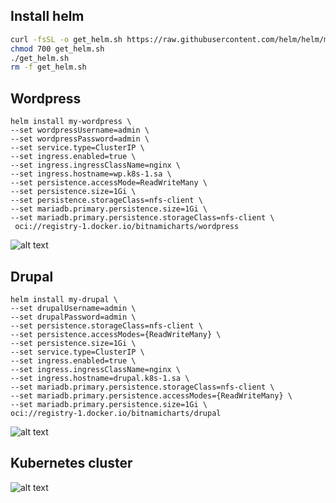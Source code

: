 ## Install helm
```bash
curl -fsSL -o get_helm.sh https://raw.githubusercontent.com/helm/helm/main/scripts/get-helm-3
chmod 700 get_helm.sh
./get_helm.sh
rm -f get_helm.sh
```

## Wordpress
```
helm install my-wordpress \
--set wordpressUsername=admin \
--set wordpressPassword=admin \
--set service.type=ClusterIP \
--set ingress.enabled=true \
--set ingress.ingressClassName=nginx \
--set ingress.hostname=wp.k8s-1.sa \
--set persistence.accessMode=ReadWriteMany \
--set persistence.size=1Gi \
--set persistence.storageClass=nfs-client \
--set mariadb.primary.persistence.size=1Gi \
--set mariadb.primary.persistence.storageClass=nfs-client \
 oci://registry-1.docker.io/bitnamicharts/wordpress
```

![alt text](https://raw.githubusercontent.com/andybar69/sa.it-academy.by/refs/heads/md-sa2-32-25/Andrei_Barabash/13.Kubernetes.Helm/screenshots/wordpress.png "Wordpress")


 
## Drupal
```
helm install my-drupal \
--set drupalUsername=admin \
--set drupalPassword=admin \
--set persistence.storageClass=nfs-client \
--set persistence.accessModes={ReadWriteMany} \
--set persistence.size=1Gi \
--set service.type=ClusterIP \
--set ingress.enabled=true \
--set ingress.ingressClassName=nginx \
--set ingress.hostname=drupal.k8s-1.sa \
--set mariadb.primary.persistence.storageClass=nfs-client \
--set mariadb.primary.persistence.accessModes={ReadWriteMany} \
--set mariadb.primary.persistence.size=1Gi \
oci://registry-1.docker.io/bitnamicharts/drupal
```

![alt text](https://raw.githubusercontent.com/andybar69/sa.it-academy.by/refs/heads/md-sa2-32-25/Andrei_Barabash/13.Kubernetes.Helm/screenshots/drupal.png "drupal")


## Kubernetes cluster
![alt text](https://raw.githubusercontent.com/andybar69/sa.it-academy.by/refs/heads/md-sa2-32-25/Andrei_Barabash/13.Kubernetes.Helm/screenshots/k8s-cluster.png "k8s-cluster")

